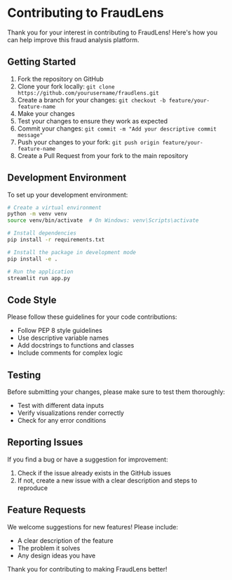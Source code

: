 # Contributing to FraudLens

Thank you for your interest in contributing to FraudLens! Here's how you can help improve this fraud analysis platform.

## Getting Started

1. Fork the repository on GitHub
2. Clone your fork locally: `git clone https://github.com/yourusername/fraudlens.git`
3. Create a branch for your changes: `git checkout -b feature/your-feature-name`
4. Make your changes
5. Test your changes to ensure they work as expected
6. Commit your changes: `git commit -m "Add your descriptive commit message"`
7. Push your changes to your fork: `git push origin feature/your-feature-name`
8. Create a Pull Request from your fork to the main repository

## Development Environment

To set up your development environment:

```bash
# Create a virtual environment
python -m venv venv
source venv/bin/activate  # On Windows: venv\Scripts\activate

# Install dependencies
pip install -r requirements.txt

# Install the package in development mode
pip install -e .

# Run the application
streamlit run app.py
```

## Code Style

Please follow these guidelines for your code contributions:

- Follow PEP 8 style guidelines
- Use descriptive variable names
- Add docstrings to functions and classes
- Include comments for complex logic

## Testing

Before submitting your changes, please make sure to test them thoroughly:

- Test with different data inputs
- Verify visualizations render correctly
- Check for any error conditions

## Reporting Issues

If you find a bug or have a suggestion for improvement:

1. Check if the issue already exists in the GitHub issues
2. If not, create a new issue with a clear description and steps to reproduce

## Feature Requests

We welcome suggestions for new features! Please include:

- A clear description of the feature
- The problem it solves
- Any design ideas you have

Thank you for contributing to making FraudLens better!